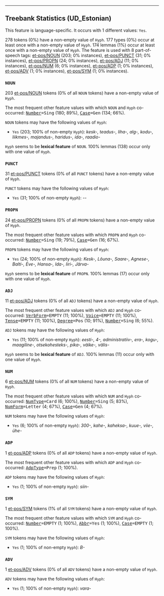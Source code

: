 

--------------------------------------------------------------------------------

## Treebank Statistics (UD_Estonian)

This feature is language-specific.
It occurs with 1 different values: `Yes`.

278 tokens (0%) have a non-empty value of `Hyph`.
177 types (0%) occur at least once with a non-empty value of `Hyph`.
174 lemmas (1%) occur at least once with a non-empty value of `Hyph`.
The feature is used with 8 part-of-speech tags: [et-pos/NOUN]() (203; 0% instances), [et-pos/PUNCT]() (31; 0% instances), [et-pos/PROPN]() (24; 0% instances), [et-pos/ADJ]() (11; 0% instances), [et-pos/NUM]() (6; 0% instances), [et-pos/ADP]() (1; 0% instances), [et-pos/ADV]() (1; 0% instances), [et-pos/SYM]() (1; 0% instances).

### `NOUN`

203 [et-pos/NOUN]() tokens (0% of all `NOUN` tokens) have a non-empty value of `Hyph`.

The most frequent other feature values with which `NOUN` and `Hyph` co-occurred: <tt><a href="Number.html">Number</a>=Sing</tt> (180; 89%), <tt><a href="Case.html">Case</a>=Gen</tt> (134; 66%).

`NOUN` tokens may have the following values of `Hyph`:

* `Yes` (203; 100% of non-empty `Hyph`): <em>kesk-, teadus-, liha-, alg-, kodu-, liikmes-, majandus-, haridus-, ida-, raadio-</em>

`Hyph` seems to be **lexical feature** of `NOUN`. 100% lemmas (138) occur only with one value of `Hyph`.

### `PUNCT`

31 [et-pos/PUNCT]() tokens (0% of all `PUNCT` tokens) have a non-empty value of `Hyph`.

`PUNCT` tokens may have the following values of `Hyph`:

* `Yes` (31; 100% of non-empty `Hyph`): <em>--</em>

### `PROPN`

24 [et-pos/PROPN]() tokens (0% of all `PROPN` tokens) have a non-empty value of `Hyph`.

The most frequent other feature values with which `PROPN` and `Hyph` co-occurred: <tt><a href="Number.html">Number</a>=Sing</tt> (19; 79%), <tt><a href="Case.html">Case</a>=Gen</tt> (16; 67%).

`PROPN` tokens may have the following values of `Hyph`:

* `Yes` (24; 100% of non-empty `Hyph`): <em>Kesk-, Lõuna-, Saare-, Agnese-, Balti-, Eve-, Hansa-, Ida-, Iiri-, Järva-</em>

`Hyph` seems to be **lexical feature** of `PROPN`. 100% lemmas (17) occur only with one value of `Hyph`.

### `ADJ`

11 [et-pos/ADJ]() tokens (0% of all `ADJ` tokens) have a non-empty value of `Hyph`.

The most frequent other feature values with which `ADJ` and `Hyph` co-occurred: <tt><a href="VerbForm.html">VerbForm</a>=EMPTY</tt> (11; 100%), <tt><a href="Voice.html">Voice</a>=EMPTY</tt> (11; 100%), <tt><a href="Tense.html">Tense</a>=EMPTY</tt> (11; 100%), <tt><a href="Degree.html">Degree</a>=Pos</tt> (10; 91%), <tt><a href="Number.html">Number</a>=Sing</tt> (6; 55%).

`ADJ` tokens may have the following values of `Hyph`:

* `Yes` (11; 100% of non-empty `Hyph`): <em>eesti-, 4-, administratiiv-, era-, kogu-, maagiline-, otsekohesteks-, pika-, väike-, välis-</em>

`Hyph` seems to be **lexical feature** of `ADJ`. 100% lemmas (11) occur only with one value of `Hyph`.

### `NUM`

6 [et-pos/NUM]() tokens (0% of all `NUM` tokens) have a non-empty value of `Hyph`.

The most frequent other feature values with which `NUM` and `Hyph` co-occurred: <tt><a href="NumType.html">NumType</a>=Card</tt> (6; 100%), <tt><a href="Number.html">Number</a>=Sing</tt> (5; 83%), <tt><a href="NumForm.html">NumForm</a>=Letter</tt> (4; 67%), <tt><a href="Case.html">Case</a>=Gen</tt> (4; 67%).

`NUM` tokens may have the following values of `Hyph`:

* `Yes` (6; 100% of non-empty `Hyph`): <em>300-, kahe-, kaheksa-, kuue-, viie-, ühe-</em>

### `ADP`

1 [et-pos/ADP]() tokens (0% of all `ADP` tokens) have a non-empty value of `Hyph`.

The most frequent other feature values with which `ADP` and `Hyph` co-occurred: <tt><a href="AdpType.html">AdpType</a>=Prep</tt> (1; 100%).

`ADP` tokens may have the following values of `Hyph`:

* `Yes` (1; 100% of non-empty `Hyph`): <em>siin-</em>

### `SYM`

1 [et-pos/SYM]() tokens (1% of all `SYM` tokens) have a non-empty value of `Hyph`.

The most frequent other feature values with which `SYM` and `Hyph` co-occurred: <tt><a href="Number.html">Number</a>=EMPTY</tt> (1; 100%), <tt><a href="Abbr.html">Abbr</a>=Yes</tt> (1; 100%), <tt><a href="Case.html">Case</a>=EMPTY</tt> (1; 100%).

`SYM` tokens may have the following values of `Hyph`:

* `Yes` (1; 100% of non-empty `Hyph`): <em>B-</em>

### `ADV`

1 [et-pos/ADV]() tokens (0% of all `ADV` tokens) have a non-empty value of `Hyph`.

`ADV` tokens may have the following values of `Hyph`:

* `Yes` (1; 100% of non-empty `Hyph`): <em>vara-</em>


